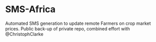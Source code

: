 # SMS-Africa
Automated SMS generation to update remote Farmers on crop market prices. Public back-up of private repo, combined effort with @ChristophClarke 
